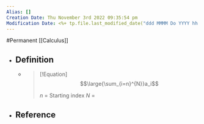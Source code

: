 ```yaml
---
Alias: []
Creation Date: Thu November 3rd 2022 09:35:54 pm 
Modification Date: <%+ tp.file.last_modified_date("ddd MMMM Do YYYY hh:mm:ss a") %>
---
```

#Permanent [[Calculus]]

- ## Definition
	- > [!Equation]
	  > $$\large{\sum_{i=n}^{N}}a_i$$
	  > 
	  > $n$ = Starting index
	  > $N$ = 
- ## Reference